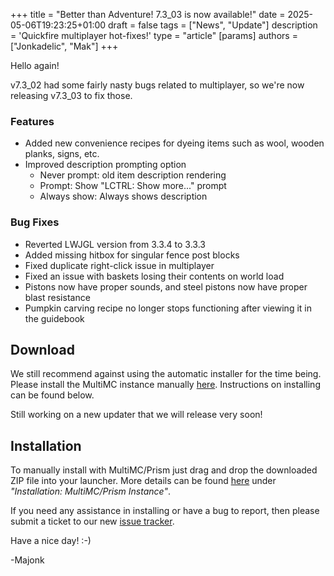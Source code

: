 +++
title = "Better than Adventure! 7.3_03 is now available!"
date = 2025-05-06T19:23:25+01:00
draft = false
tags = ["News", "Update"]
description = 'Quickfire multiplayer hot-fixes!'
type = "article"
[params]
    authors = ["Jonkadelic", "Mak"]
+++

Hello again!

v7.3_02 had some fairly nasty bugs related to multiplayer, so we're now releasing v7.3_03 to fix those.

### Features

-   Added new convenience recipes for dyeing items such as wool, wooden planks, signs, etc.
-   Improved description prompting option
    -   Never prompt: old item description rendering
    -   Prompt: Show "LCTRL: Show more..." prompt
    -   Always show: Always shows description

### Bug Fixes

-   Reverted LWJGL version from 3.3.4 to 3.3.3
-   Added missing hitbox for singular fence post blocks
-   Fixed duplicate right-click issue in multiplayer
-   Fixed an issue with baskets losing their contents on world load
-   Pistons now have proper sounds, and steel pistons now have proper blast resistance
-   Pumpkin carving recipe no longer stops functioning after viewing it in the guidebook

## Download

We still recommend against using the automatic installer for the time being. Please install the MultiMC instance manually [here](/downloads). Instructions on installing can be found below.

Still working on a new updater that we will release very soon!

## Installation

To manually install with MultiMC/Prism just drag and drop the downloaded ZIP file into your launcher. More details can be found [here](https://www.betterthanadventure.net/installation-guide) under _"Installation: MultiMC/Prism Instance"_.

If you need any assistance in installing or have a bug to report, then please submit a ticket to our new [issue tracker](https://bugs.betterthanadventure.net/).

Have a nice day! :-)

-Majonk
